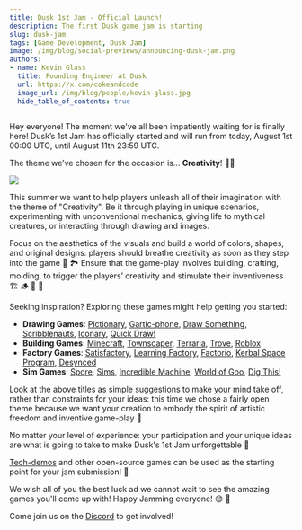```yaml
---
title: Dusk 1st Jam - Official Launch!
description: The first Dusk game jam is starting
slug: dusk-jam
tags: [Game Development, Dusk Jam]
image: /img/blog/social-previews/announcing-dusk-jam.png
authors:
- name: Kevin Glass 
  title: Founding Engineer at Dusk  
  url: https://x.com/cokeandcode
  image_url: /img/blog/people/kevin-glass.jpg
  hide_table_of_contents: true
---
```


<head>
  <title>Dusk 1st Jam - Official Launch!!</title>
  <meta property="og:title" content="Dusk 1st Jam - Official Launch!"/>
</head>

Hey everyone! The moment we've all been impatiently waiting for is finally here! Dusk’s 1st Jam has officially started and will run from today, August 1st 00:00 UTC, until August 11th 23:59 UTC.

The theme we’ve chosen for the occasion is... **Creativity**! 🧑‍🎨  

![](/img/blog/callouts/dusk-jam-theme.png)

This summer we want to help players unleash all of their imagination with the theme of "Creativity". Be it through playing in unique scenarios, experimenting with unconventional mechanics, giving life to mythical creatures, or interacting through drawing and images.  

Focus on the aesthetics of the visuals and build a world of colors, shapes, and original designs: players should breathe creativity as soon as they step into the game 🎨 🏞️  Ensure that the game-play involves building, crafting, molding, to trigger the players’ creativity and stimulate their inventiveness 🏗️ 🪵 🧲 🚧 

Seeking inspiration? Exploring these games might help getting you started:

* **Drawing Games**: [Pictionary](https://en.wikipedia.org/wiki/Pictionary_(video_game)), [Gartic-phone](https://en.wikipedia.org/wiki/Broken_Picture_Telephone#Similar_games), [Draw Something](https://en.wikipedia.org/wiki/Draw_Something), [Scribblenauts](https://en.wikipedia.org/wiki/Scribblenauts), [Iconary](https://en.wikipedia.org/wiki/Iconary), [Quick Draw!](https://quickdraw.withgoogle.com/)
* **Building Games**: [Minecraft](https://en.wikipedia.org/wiki/Minecraft), [Townscaper](https://en.wikipedia.org/wiki/Townscaper), [Terraria](https://en.wikipedia.org/wiki/Terraria), [Trove](https://en.wikipedia.org/wiki/Trove_(video_game)), [Roblox](https://en.wikipedia.org/wiki/Roblox)
* **Factory Games**: [Satisfactory](https://en.wikipedia.org/wiki/Satisfactory), [Learning Factory](https://store.steampowered.com/app/1150090/Learning_Factory/), [Factorio](https://en.wikipedia.org/wiki/Factorio), [Kerbal Space Program](https://en.wikipedia.org/wiki/Kerbal_Space_Program), [Desynced](https://store.steampowered.com/app/1450900/Desynced_Autonomous_Colony_Simulator/)
* **Sim Games**: [Spore](https://en.wikipedia.org/wiki/Spore_(2008_video_game)), [Sims](https://en.wikipedia.org/wiki/The_Sims_(video_game)), [Incredible Machine](https://en.wikipedia.org/wiki/The_Incredible_Machine), [World of Goo](https://en.wikipedia.org/wiki/World_of_Goo), [Dig This!](https://play.google.com/store/apps/details?id=se.raketspel.digaround&hl=en_GB)

Look at the above titles as simple suggestions to make your mind take off, rather than constraints for your ideas: this time we chose a fairly open theme because we want your creation to embody the spirit of artistic freedom and inventive game-play 💭 

No matter your level of experience: your participation and your unique ideas are what is going to take to make Dusk's 1st Jam unforgettable 🥳

[Tech-demos](/docs/examples/tech-demos) and other open-source games can be used as the starting point for your jam submission! 🙂

We wish all of you the best luck ad we cannot wait to see the amazing games you'll come up with! Happy Jamming everyone! 😊 🙏

Come join us on the [Discord](https://discord.gg/dusk-devs) to get involved!

